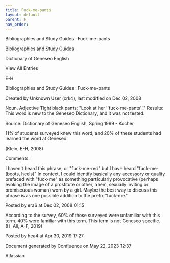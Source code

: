 ```yaml
---
title: Fuck-me-pants
layout: default
parent: F
nav_order:
---
```


Bibliographies and Study Guides : Fuck-me-pants

Bibliographies and Study Guides

Dictionary of Geneseo English

View All Entries

E-H

Bibliographies and Study Guides : Fuck-me-pants

Created by  Unknown User (crk4), last modified on Dec 02, 2008

Noun, Adjective Tight black pants; &quot;Look at her ''fuck-me-pants''.&quot; Results: This word is new to the Geneseo Dictionary, and it was not tested. 

Source: Dictionary of Geneseo English, Spring 1999 - Kocher

11% of students surveyed knew this word, and 20% of these students had learned the word at Geneseo.

(Klein, E-H, 2008)

Comments:

I haven't heard this phrase, or &quot;fuck-me-red&quot; but I have heard &quot;fuck-me-(boots, heels)&quot; In context, I could identify basically any accessory or quality prefaced with &quot;fuck-me&quot; as something particularly provocative (perhaps evoking the image of a prostitute or other, ahem, sexually inviting or promiscuous woman) worn by a girl. Maybe the best way to discuss this phrase is as one possible addition to the prefix &quot;fuck-me.&quot;

Posted by era6 at Dec 02, 2008 01:15

According to the survey, 60% of those surveyed were unfamiliar with this term. 40% were familiar with this term. This term is not Geneseo specific. (H. Ali, A-F, 2019)

Posted by hea4 at Apr 30, 2019 17:27

Document generated by Confluence on May 22, 2023 12:37

Atlassian

